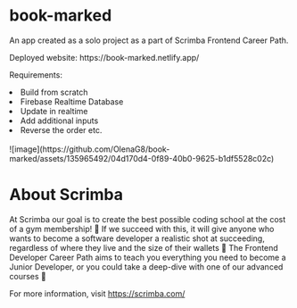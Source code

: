 # book-marked

An app created as a solo project as a part of Scrimba Frontend Career Path.
<p>Deployed website: https://book-marked.netlify.app/ </p>

Requirements:
<li>Build from scratch</li>
<li>Firebase Realtime Database</li>
<li>Update in realtime</li>
<li>Add additional inputs</li>
<li>Reverse the order etc.</li>
<br>
![image](https://github.com/OlenaG8/book-marked/assets/135965492/04d170d4-0f89-40b0-9625-b1df5528c02c)



<h1>About Scrimba</h1>
At Scrimba our goal is to create the best possible coding school at the cost of a gym membership! 💜 If we succeed with this, it will give anyone who wants to become a software developer a realistic shot at succeeding, regardless of where they live and the size of their wallets 🎉 The Frontend Developer Career Path aims to teach you everything you need to become a Junior Developer, or you could take a deep-dive with one of our advanced courses 🚀

For more information, visit https://scrimba.com/
